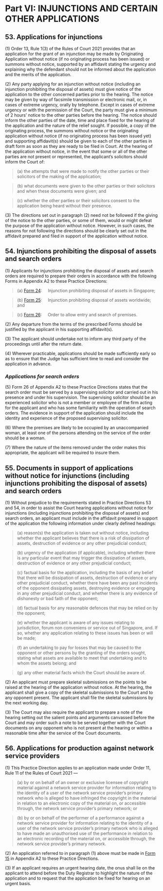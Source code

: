 # Part VI: INJUNCTIONS AND CERTAIN OTHER APPLICATIONS

## 53. Applications for injunctions

(1) Order 13, Rule 1(3) of the Rules of Court 2021 provides that an application for the grant of an injunction may be made by Originating Application without notice (if no originating process has been issued) or summons without notice, supported by an affidavit stating the urgency and explaining why the defendant should not be informed about the application and the merits of the application.    

(2) Any party applying for an injunction without notice (including an injunction prohibiting the disposal of assets) must give notice of the application to the other concerned parties prior to the hearing. The notice may be given by way of facsimile transmission or electronic mail, or, in cases of extreme urgency, orally by telephone. Except in cases of extreme urgency or with the permission of the Court, the party must give a minimum of 2 hours’ notice to the other parties before the hearing. The notice should inform the other parties of the date, time and place fixed for the hearing of the application and the nature of the relief sought. If possible, a copy of the originating process, the summons without notice or the originating application without notice (if no originating process has been issued yet) and supporting affidavit(s) should be given to each of the other parties in draft form as soon as they are ready to be filed in Court. At the hearing of the application without notice, in the event that some or all of the other parties are not present or represented, the applicant’s solicitors should inform the Court of:

>(a) the attempts that were made to notify the other parties or their solicitors of the making of the application; 

>(b) what documents were given to the other parties or their solicitors and when these documents were given; and

>(c) whether the other parties or their solicitors consent to the application being heard without their presence.

(3) The directions set out in paragraph (2) need not be followed if the giving of the notice to the other parties, or some of them, would or might defeat the purpose of the application without notice. However, in such cases, the reasons for not following the directions should be clearly set out in the affidavit prepared and filed in support of the application without notice.


## 54. Injunctions prohibiting the disposal of assets and search orders

(1) Applicants for injunctions prohibiting the disposal of assets and search orders are required to prepare their orders in accordance with the following Forms in Appendix A2 to these Practice Directions:

>(a) [Form 24](https://epd-statecourts-2021.opendoc.gov.sg/Forms/Appendix%20A2/Form%2024.pdf):&nbsp;&nbsp;&nbsp;&nbsp;&nbsp;Injunction prohibiting disposal of assets in Singapore;

>(b) [Form 25](https://epd-statecourts-2021.opendoc.gov.sg/Forms/Appendix%20A1/Form%2025.pdf):&nbsp;&nbsp;&nbsp;&nbsp;&nbsp;Injunction prohibiting disposal of assets worldwide; and

>(c) [Form 26](https://epd-statecourts-2021.opendoc.gov.sg/Forms/Appendix%20A1/Form%2026.pdf):&nbsp;&nbsp;&nbsp;&nbsp;&nbsp;Order to allow entry and search of premises.

(2) Any departure from the terms of the prescribed Forms should be justified by the applicant in his supporting affidavit(s).

(3) The applicant should undertake not to inform any third party of the proceedings until after the return date.

(4) Wherever practicable, applications should be made sufficiently early so as to ensure that the Judge has sufficient time to read and consider the application in advance.

### ***Applications for search orders***

(5) Form 26 of Appendix A2 to these Practice Directions states that the search order must be served by a supervising solicitor and carried out in his presence and under his supervision. The supervising solicitor should be an experienced solicitor who is not a member or employee of the firm acting for the applicant and who has some familiarity with the operation of search orders. The evidence in support of the application should include the identity and experience of the proposed supervising solicitor.  

(6) Where the premises are likely to be occupied by an unaccompanied woman, at least one of the persons attending on the service of the order should be a woman.

(7) Where the nature of the items removed under the order makes this appropriate, the applicant will be required to insure them.


## 55. Documents in support of applications without notice for injunctions (including injunctions prohibiting the disposal of assets) and search orders

(1) Without prejudice to the requirements stated in Practice Directions 53 and 54, in order to assist the Court hearing applications without notice for injunctions (including injunctions prohibiting the disposal of assets) and search orders, an applicant must include in the affidavit prepared in support of the application the following information under clearly defined headings:

>(a) reason(s) the application is taken out without notice, including whether the applicant believes that there is a risk of dissipation of assets, destruction of evidence or any other prejudicial conduct;

>(b) urgency of the application (if applicable), including whether there is any particular event that may trigger the dissipation of assets, destruction of evidence or any other prejudicial conduct;

>(c) factual basis for the application, including the basis of any belief that there will be dissipation of assets, destruction of evidence or any other prejudicial conduct, whether there have been any past incidents of the opponent dissipating assets, destroying evidence or engaging in any other prejudicial conduct, and whether there is any evidence of dishonesty or bad faith of the opponent;

>(d) factual basis for any reasonable defences that may be relied on by the opponent;

>(e) whether the applicant is aware of any issues relating to jurisdiction, forum non conveniens or service out of Singapore, and. If so, whether any application relating to these issues has been or will be made;

>(f) an undertaking to pay for losses that may be caused to the opponent or other persons by the granting of the orders sought, stating what assets are available to meet that undertaking and to whom the assets belong; and

>(g) any other material facts which the Court should be aware of.

(2) An applicant must prepare skeletal submissions on the points to be raised at the hearing of the application without notice. At the hearing, the applicant shall give a copy of the skeletal submissions to the Court and to any opponent present. The applicant shall file the skeletal submissions by the next working day. 

(3) The Court may also require the applicant to prepare a note of the hearing setting out the salient points and arguments canvassed before the Court and may order such a note to be served together with the Court documents on any opponent who is not present at the hearing or within a reasonable time after the service of the Court documents.


## 56. Applications for production against network service providers

(1) This Practice Direction applies to an application made under Order 11, Rule 11 of the Rules of Court 2021 —

>(a) by or on behalf of an owner or exclusive licensee of copyright material against a network service provider for information relating to the identity of a user of the network service provider’s primary network who is alleged to have infringed the copyright in the material in relation to an electronic copy of the material on, or accessible through, the network service provider’s primary network; or

>(b) by or on behalf of the performer of a performance against a network service provider for information relating to the identity of a user of the network service provider’s primary network who is alleged to have made an unauthorised use of the performance in relation to an electronic recording of the material on, or accessible through, the network service provider’s primary network.

(2) An application referred to in paragraph (1) above must be made in [Form 15](https://epd-statecourts-2021.opendoc.gov.sg/Forms/Appendix%20A2/Form%2015.pdf) in Appendix A2 to these Practice Directions. 

(3) If an applicant requires an urgent hearing date, the onus shall lie on the applicant to attend before the Duty Registrar to highlight the nature of the application and to request that the application be fixed for hearing on an urgent basis. 
